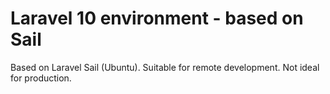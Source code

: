 # Laravel 10 environment - based on Sail

Based on Laravel Sail (Ubuntu). 
Suitable for remote development.
Not ideal for production.
